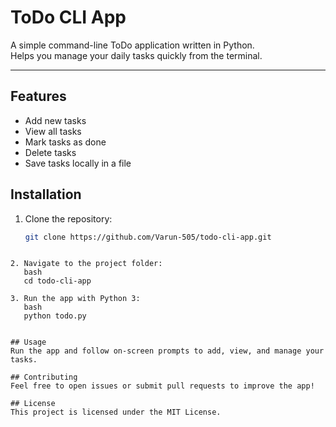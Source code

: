 # ToDo CLI App

A simple command-line ToDo application written in Python.  
Helps you manage your daily tasks quickly from the terminal.

---

## Features

- Add new tasks  
- View all tasks  
- Mark tasks as done  
- Delete tasks  
- Save tasks locally in a file

## Installation

1. Clone the repository:
   ```bash
   git clone https://github.com/Varun-505/todo-cli-app.git
````

2. Navigate to the project folder:
   bash
   cd todo-cli-app
   
3. Run the app with Python 3:
   bash
   python todo.py
   

## Usage
Run the app and follow on-screen prompts to add, view, and manage your tasks.

## Contributing
Feel free to open issues or submit pull requests to improve the app!

## License
This project is licensed under the MIT License.
